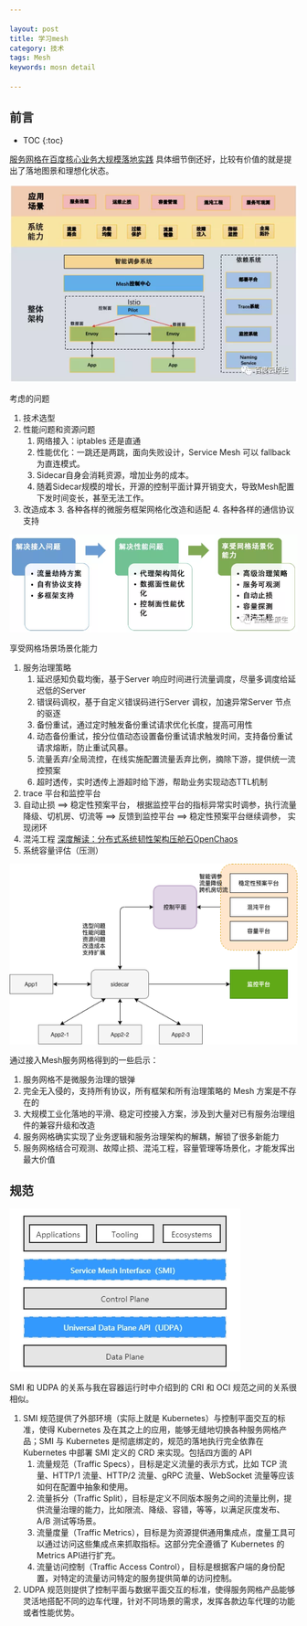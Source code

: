 ```yaml
---

layout: post
title: 学习mesh
category: 技术
tags: Mesh
keywords: mosn detail

---
```


## 前言

* TOC
{:toc}

[服务网格在百度核心业务大规模落地实践](https://mp.weixin.qq.com/s/sQvs03oDeZsuX-TTz9qg8g) 具体细节倒还好，比较有价值的就是提出了落地图景和理想化状态。

![](/public/upload/mesh/mesh_arch.png)

考虑的问题
1. 技术选型
1. 性能问题和资源问题
    1. 网络接入：iptables 还是直通
    2. 性能优化：一跳还是两跳，面向失败设计，Service Mesh 可以 fallback 为直连模式。
    3. Sidecar自身会消耗资源，增加业务的成本。
    4. 随着Sidecar规模的增长，开源的控制平面计算开销变大，导致Mesh配置下发时间变长，甚至无法工作。
1. 改造成本
    3. 各种各样的微服务框架网格化改造和适配
    4. 各种各样的通信协议支持

![](/public/upload/mesh/mesh_process.png)

享受网格场景场景化能力

1. 服务治理策略
    1. 延迟感知负载均衡，基于Server 响应时间进行流量调度，尽量多调度给延迟低的Server
    2. 错误码调权，基于自定义错误码进行Server 调权，加速异常Server 节点的驱逐
    3. 备份重试，通过定时触发备份重试请求优化长度，提高可用性
    4. 动态备份重试，按分位值动态设置备份重试请求触发时间，支持备份重试请求熔断，防止重试风暴。
    5. 流量丢弃/全局流控，在线实施配置流量丢弃比例，摘除下游，提供统一流控预案
    6. 超时透传，实时透传上游超时给下游，帮助业务实现动态TTL机制
2. trace 平台和监控平台
3. 自动止损 ==> 稳定性预案平台， 根据监控平台的指标异常实时调参，执行流量降级、切机房、切流等 ==> 反馈到监控平台 ==> 稳定性预案平台继续调参， 实现闭环
4. 混沌工程 [深度解读：分布式系统韧性架构压舱石OpenChaos](https://mp.weixin.qq.com/s/x-aRajL_ThKgVpOwV5GgXA)
5. 系统容量评估（压测）

![](/public/upload/mesh/mesh_apply.png)

通过接入Mesh服务网格得到的一些启示：
1. 服务网格不是微服务治理的银弹
2. 完全无入侵的，支持所有协议，所有框架和所有治理策略的 Mesh 方案是不存在的
3. 大规模工业化落地的平滑、稳定可控接入方案，涉及到大量对已有服务治理组件的兼容升级和改造
4. 服务网格确实实现了业务逻辑和服务治理架构的解耦，解锁了很多新能力
5. 服务网格结合可观测、故障止损、混沌工程，容量管理等场景化，才能发挥出最大价值

## 规范

![](/public/upload/mesh/mesh_standard.png)

SMI 和 UDPA 的关系与我在容器运行时中介绍到的 CRI 和 OCI 规范之间的关系很相似。
1. SMI 规范提供了外部环境（实际上就是 Kubernetes）与控制平面交互的标准，使得 Kubernetes 及在其之上的应用，能够无缝地切换各种服务网格产品；SMI 与 Kubernetes 是彻底绑定的，规范的落地执行完全依靠在 Kubernetes 中部署 SMI 定义的 CRD 来实现。包括四方面的 API
    1. 流量规范（Traffic Specs），目标是定义流量的表示方式，比如 TCP 流量、HTTP/1 流量、HTTP/2 流量、gRPC 流量、WebSocket 流量等应该如何在配置中抽象和使用。
    2. 流量拆分（Traffic Split），目标是定义不同版本服务之间的流量比例，提供流量治理的能力，比如限流、降级、容错，等等，以满足灰度发布、A/B 测试等场景。
    3. 流量度量（Traffic Metrics），目标是为资源提供通用集成点，度量工具可以通过访问这些集成点来抓取指标。这部分完全遵循了 Kubernetes 的Metrics API进行扩充。
    4. 流量访问控制（Traffic Access Control），目标是根据客户端的身份配置，对特定的流量访问特定的服务提供简单的访问控制。
2. UDPA 规范则提供了控制平面与数据平面交互的标准，使得服务网格产品能够灵活地搭配不同的边车代理，针对不同场景的需求，发挥各款边车代理的功能或者性能优势。